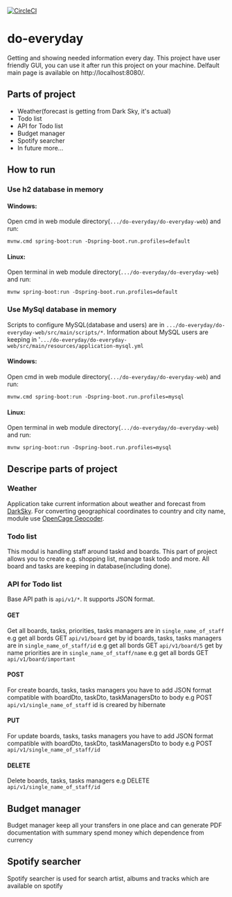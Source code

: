[![CircleCI](https://circleci.com/gh/Kamil-IT/do-everyday/tree/master.svg?style=svg)](https://circleci.com/gh/Kamil-IT/do-everyday/tree/master)
# do-everyday
Getting and showing needed information every day. 
This project have user friendly GUI, you can use it after run this project on your machine.
Delfault main page is available on http://localhost:8080/.

## Parts of project
- Weather(forecast is getting from Dark Sky, it's actual)
- Todo list
- API for Todo list
- Budget manager
- Spotify searcher
- In future more...

## How to run

### Use h2 database in memory

#### Windows:

Open cmd in web module directory(`.../do-everyday/do-everyday-web`) and run:

```mvnw.cmd spring-boot:run -Dspring-boot.run.profiles=default```

#### Linux:

Open terminal in web module directory(`.../do-everyday/do-everyday-web`) and run:

```mvnw spring-boot:run -Dspring-boot.run.profiles=default```

### Use MySql database in memory

Scripts to configure MySQL(database and users) are in `.../do-everyday/do-everyday-web/src/main/scripts/*`. 
Information about MySQL users are keeping in '`.../do-everyday/do-everyday-web/src/main/resources/application-mysql.yml`

#### Windows:

Open cmd in web module directory(`.../do-everyday/do-everyday-web`) and run:

```mvnw.cmd spring-boot:run -Dspring-boot.run.profiles=mysql```

#### Linux:

Open terminal in web module directory(`.../do-everyday/do-everyday-web`) and run:

```mvnw spring-boot:run -Dspring-boot.run.profiles=mysql```

## Descripe parts of project

### Weather

Application take current information about weather and forecast from [DarkSky](https://darksky.net/dev).
For converting geographical coordinates to country and city name, module use [OpenCage Geocoder](https://opencagedata.com/).

### Todo list

This modul is handling staff around taskd and boards. 
This part of project allows you to create e.g. shopping list, manage task todo and more.
All board and tasks are keeping in database(including done).

### API for Todo list

Base API path is `api/v1/*`. It supports JSON format.

#### GET

Get all boards, tasks, priorities, tasks managers are in `single_name_of_staff` e.g get all bords GET `api/v1/board`
get by id boards, tasks, tasks managers are in `single_name_of_staff/id` e.g get all bords GET `api/v1/board/5`
get by name priorities are in `single_name_of_staff/name` e.g get all bords GET `api/v1/board/important`

#### POST

For create boards, tasks, tasks managers you have to add JSON format compatible with boardDto, taskDto, taskManagersDto to body 
e.g POST `api/v1/single_name_of_staff` id is creared by hibernate

#### PUT

For update boards, tasks, tasks managers you have to add JSON format compatible with boardDto, taskDto, taskManagersDto to body 
e.g POST `api/v1/single_name_of_staff/id`

#### DELETE

Delete boards, tasks, tasks managers e.g DELETE `api/v1/single_name_of_staff/id`

## Budget manager

Budget manager keep all your transfers in one place and can generate PDF documentation with summary spend money which dependence from currency

## Spotify searcher

Spotify searcher is used for search artist, albums and tracks which are available on spotify
